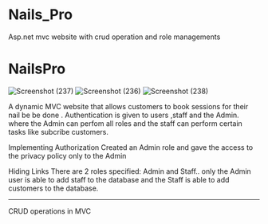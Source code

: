 # Nails_Pro
Asp.net mvc website with crud operation and role managements
# NailsPro

![Screenshot (237)](https://user-images.githubusercontent.com/67767477/113083291-f7555f80-91a9-11eb-9a7d-cb7b7d9b3747.png)
![Screenshot (236)](https://user-images.githubusercontent.com/67767477/113083294-f7555f80-91a9-11eb-8129-0ef26aa0e690.png)
![Screenshot (238)](https://user-images.githubusercontent.com/67767477/113083296-f7555f80-91a9-11eb-9bcc-67bb2b0a9638.png)

A dynamic MVC website that allows customers to book sessions for their nail be be done . Authentication is given to users ,staff and the Admin. where the Admin can perfom all roles and the staff can perform certain tasks like subcribe customers.


Implementing Authorization
Created an Admin role and gave the access to the privacy policy only to the Admin 

Hiding Links
There are 2 roles specified:  Admin and Staff.. only the Admin user is able to add staff to the database and the Staff is able to add customers to the database.

*******************************************************************************************************************************************************************
CRUD operations in MVC
